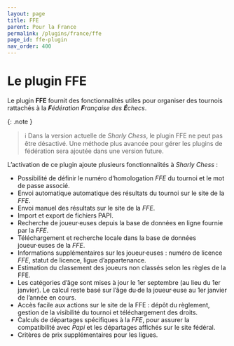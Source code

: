 ```yaml
---
layout: page
title: FFE
parent: Pour la France
permalink: /plugins/france/ffe
page_id: ffe-plugin
nav_order: 400
---
```


# Le plugin FFE

Le plugin **FFE** fournit des fonctionnalités utiles pour organiser des tournois rattachés à la _**F**édération **F**rançaise des **É**checs_.

{: .note }
> :information_source: Dans la version actuelle de _Sharly Chess_, le plugin FFE ne peut pas être désactivé.
Une méthode plus avancée pour gérer les plugins de fédération sera ajoutée dans une version future.

L’activation de ce plugin ajoute plusieurs fonctionnalités à _Sharly Chess_ :

- Possibilité de définir le numéro d’homologation _FFE_ du tournoi et le mot de passe associé.
- Envoi automatique automatique des résultats du tournoi sur le site de la _FFE_.
- Envoi manuel des résultats sur le site de la _FFE_.
- Import et export de fichiers PAPI.
- Recherche de joueur·euses depuis la base de données en ligne fournie par la _FFE_.
- Téléchargement et recherche locale dans la base de données joueur·euses de la _FFE_.
- Informations supplémentaires sur les joueur·euses : numéro de licence _FFE_, statut de licence, ligue d’appartenance.
- Estimation du classement des joueurs non classés selon les règles de la FFE.
- Les catégories d’âge sont mises à jour le 1er septembre (au lieu du 1er janvier). Le calcul reste basé sur l’âge du·de la joueur·euse au 1er janvier de l’année en cours.
- Accès facile aux actions sur le site de la FFE : dépôt du règlement, gestion de la visibilité du tournoi et téléchargement des droits.
- Calculs de départages spécifiques à la _FFE_, pour assurer la compatibilité avec _Papi_ et les départages affichés sur le site fédéral.
- Critères de prix supplémentaires pour les ligues.
